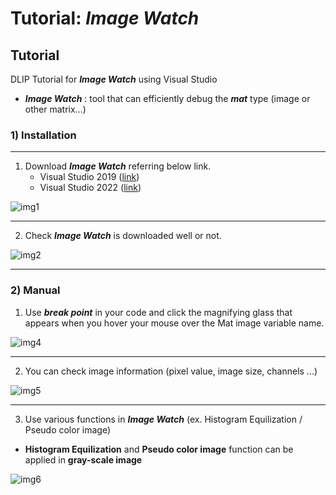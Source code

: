 # Tutorial: *Image Watch*



## Tutorial

DLIP Tutorial for ***Image Watch*** using Visual Studio 

* ***Image Watch*** : tool that can efficiently debug the ***mat*** type (image or other matrix...)



### **1) Installation**

----


1. Download ***Image Watch*** referring below link.
   - Visual Studio 2019 ([link](https://marketplace.visualstudio.com/items?itemName=VisualCPPTeam.ImageWatch2019))
   - Visual Studio 2022 ([link](https://marketplace.visualstudio.com/items?itemName=VisualCPPTeam.ImageWatchForVisualStudio2022))

![img1](https://user-images.githubusercontent.com/84509483/227228229-17afe2a3-d7e2-4b30-8842-b55cdc9efeb2.PNG)


---


2. Check ***Image Watch*** is downloaded well or not.

![img2](https://user-images.githubusercontent.com/84509483/227228254-50b35717-e608-4318-a891-6f2ab306a0c0.PNG)

---

### **2) Manual**

1. Use ***break point*** in your code and click the magnifying glass that appears when you hover your mouse over the Mat image variable name.

![img4](https://user-images.githubusercontent.com/84509483/227228282-c7a63210-7a10-46ff-8729-9fbaeea2716b.PNG)


----

2. You can check image information (pixel value, image size, channels ...)

![img5](https://user-images.githubusercontent.com/84509483/227228309-1b6271fb-6714-49d1-ad2f-7811fc4b572e.PNG)

---

3. Use various functions in ***Image Watch*** (ex. Histogram Equilization / Pseudo color image)

* **Histogram Equilization** and  **Pseudo color image** function can be applied in **gray-scale image**

![img6](https://user-images.githubusercontent.com/84509483/227228336-c0fe280f-103c-4761-9401-10d3fc0599b1.PNG)
